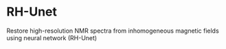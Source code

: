 # RH-Unet
Restore high-resolution NMR spectra from inhomogeneous magnetic fields using neural network (RH-Unet)
